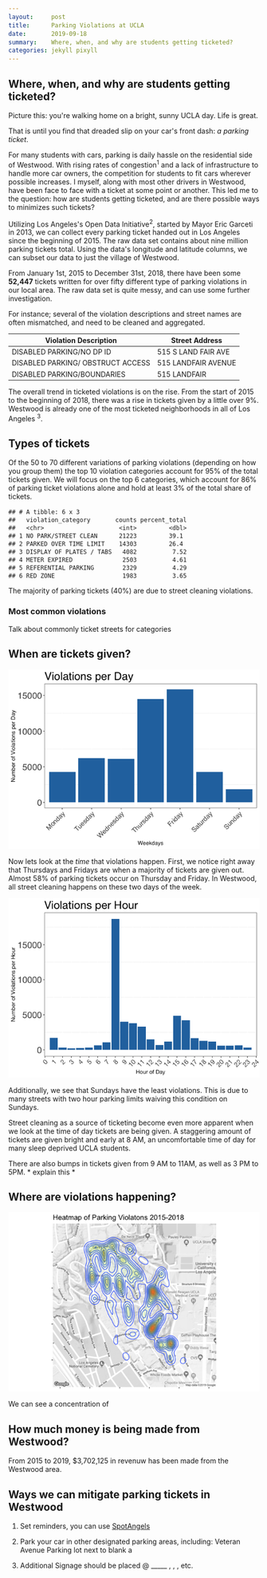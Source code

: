 ```yaml
---
layout:     post
title:      Parking Violations at UCLA
date:       2019-09-18
summary:    Where, when, and why are students getting ticketed?
categories: jekyll pixyll
---
```



Where, when, and why are students getting ticketed?
---------------------------------------------------------------

Picture this: you're walking home on a bright, sunny UCLA day. Life is
great.

That is until you find that dreaded slip on your car's front dash: *a
parking ticket*.

For many students with cars, parking is daily hassle on the residential
side of Westwood. With rising rates of congestion<sup>1</sup> and a lack
of infrastructure to handle more car owners, the competition for students to
fit cars wherever possible increases. I myself, along with most other
drivers in Westwood, have been face to face with a ticket at some point
or another. This led me to the question: how are students getting
ticketed, and are there possible ways to minimizes such tickets?

Utilizing Los Angeles's Open Data Initiative<sup>2</sup>, started by
Mayor Eric Garceti in 2013, we can collect every parking ticket handed
out in Los Angeles since the beginning of 2015. The raw data set
contains about nine million parking tickets total. Using the data's
longitude and latitude columns, we can subset our data to just the
village of Westwood.

From January 1st, 2015 to December 31st, 2018, there have been some
**52,447** tickets written for over fifty different type of parking
violations in our local area. The raw data set is quite messy, and can
use some further investigation.

For instance; several of the violation descriptions and street names are
often mismatched, and need to be cleaned and aggregated.

<table>
<thead>
<tr class="header">
<th>Violation Description</th>
<th>Street Address</th>
</tr>
</thead>
<tbody>
<tr class="odd">
<td>DISABLED PARKING/NO DP ID</td>
<td>515 S LAND FAIR AVE</td>
</tr>
<tr class="even">
<td>DISABLED PARKING/ OBSTRUCT ACCESS</td>
<td>515 LANDFAIR AVENUE</td>
</tr>
<tr class="odd">
<td>DISABLED PARKING/BOUNDARIES</td>
<td>515 LANDFAIR</td>
</tr>
</tbody>
</table>

The overall trend in ticketed violations is on the rise. From the start
of 2015 to the beginning of 2018, there was a rise in tickets given by a
little over 9%. Westwood is already one of the most ticketed
neighborhoods in all of Los Angeles <sup>3</sup>.

Types of tickets
----------------

Of the 50 to 70 different variations of parking violations (depending on
how you group them) the top 10 violation categories account for 95% of
the total tickets given. We will focus on the top 6 categories, which
account for 86% of parking ticket violations alone and hold at least 3%
of the total share of tickets.

    ## # A tibble: 6 x 3
    ##   violation_category       counts percent_total
    ##   <chr>                     <int>         <dbl>
    ## 1 NO PARK/STREET CLEAN      21223         39.1
    ## 2 PARKED OVER TIME LIMIT    14303         26.4
    ## 3 DISPLAY OF PLATES / TABS   4082          7.52
    ## 4 METER EXPIRED              2503          4.61
    ## 5 REFERENTIAL PARKING        2329          4.29
    ## 6 RED ZONE                   1983          3.65

The majority of parking tickets (40%) are due to street cleaning
violations.

### Most common violations

Talk about commonly ticket streets for categories

When are tickets given?
-----------------------
![image](/assets/images/violations_per_day.png)

Now lets look at the *time* that violations happen. First, we notice
right away that Thursdays and Fridays are when a majority of tickets are
given out. Almost 58% of parking tickets occur on Thursday and Friday.
In Westwood, all street cleaning happens on these two days of the week.

![image](/assets/images/violations_per_hour.png)




Additionally, we see that Sundays have the least violations. This is due
to many streets with two hour parking limits waiving this condition on
Sundays.

Street cleaning as a source of ticketing become even more apparent when
we look at the time of day tickets are being given. A staggering amount
of tickets are given bright and early at 8 AM, an uncomfortable time of
day for many sleep deprived UCLA students.




There are also bumps in tickets given from 9 AM to 11AM, as well as 3 PM
to 5PM. \* explain this \*

Where are violations happening?
-------------------------------


![image](/assets/images/heatmap.png)

We can see a concentration of






How much money is being made from Westwood?
-------------------------------------------

From 2015 to 2019, $3,702,125 in revenuw has been made from the Westwood
area.

Ways we can mitigate parking tickets in Westwood
------------------------------------------------

1.  Set reminders, you can use
    [SpotAngels](https://www.spotangels.com/#id=296636102&address=424%20Veteran%20Ave%20Los%20Angeles)

2.  Park your car in other designated parking areas, including: Veteran
    Avenue Parking lot next to blank a

3.  Additional Signage should be placed @ \_\_\_\_\_ , , , etc.
